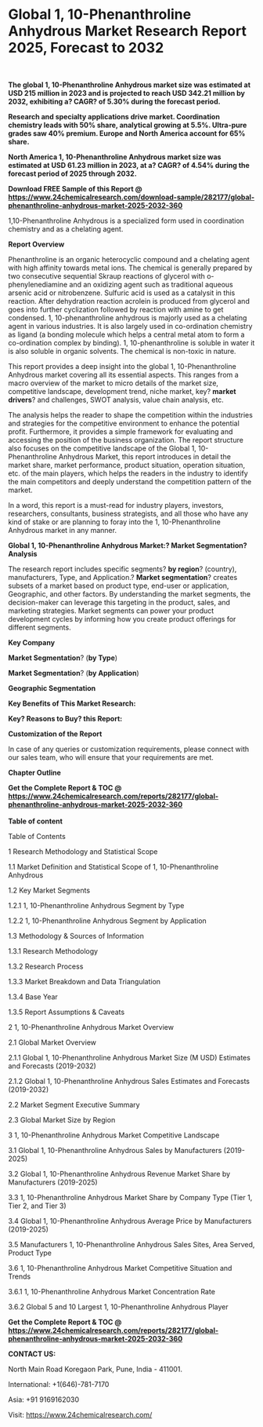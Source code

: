 <h1>Global 1, 10-Phenanthroline Anhydrous Market Research Report 2025, Forecast to 2032</h1><br/><p><strong>The global 1, 10-Phenanthroline Anhydrous market size was estimated at USD 215 million in 2023 and is projected to reach USD 342.21 million by 2032, exhibiting a? <strong>CAGR</strong>? of 5.30% during the forecast period.</strong></p><p><strong>Research and specialty applications drive market. Coordination chemistry leads with 50% share, analytical growing at 5.5%. Ultra-pure grades saw 40% premium. Europe and North America account for 65% share.</strong></p><p><strong>North America 1, 10-Phenanthroline Anhydrous market size was estimated at USD 61.23 million in 2023, at a? <strong>CAGR</strong>? of 4.54% during the forecast period of 2025 through 2032.</strong></p><div><b>Download FREE Sample of this Report @ <a href="https://www.24chemicalresearch.com/download-sample/282177/global-phenanthroline-anhydrous-market-2025-2032-360">https://www.24chemicalresearch.com/download-sample/282177/global-phenanthroline-anhydrous-market-2025-2032-360</a></b></div><p>1,10-Phenanthroline Anhydrous is a specialized form used in coordination chemistry and as a chelating agent.</p><p><strong>Report Overview</strong></p><p>Phenanthroline is an organic heterocyclic compound and a chelating agent with high affinity towards metal ions. The chemical is generally prepared by two consecutive sequential Skraup reactions of glycerol with o-phenylenediamine and an oxidizing agent such as traditional aqueous arsenic acid or nitrobenzene. Sulfuric acid is used as a catalysit in this reaction. After dehydration reaction acrolein is produced from glycerol and goes into further cyclization followed by reaction with amine to get condensed. 1, 10-phenanthroline anhydrous is majorly used as a chelating agent in various industries. It is also largely used in co-ordination chemistry as ligand (a bonding molecule which helps a central metal atom to form a co-ordination complex by binding). 1, 10-phenanthroline is soluble in water it is also soluble in organic solvents. The chemical is non-toxic in nature.</p><p>This report provides a deep insight into the global 1, 10-Phenanthroline Anhydrous market covering all its essential aspects. This ranges from a macro overview of the market to micro details of the market size, competitive landscape, development trend, niche market, key? <strong>market drivers</strong>? and challenges, SWOT analysis, value chain analysis, etc.</p><p>The analysis helps the reader to shape the competition within the industries and strategies for the competitive environment to enhance the potential profit. Furthermore, it provides a simple framework for evaluating and accessing the position of the business organization. The report structure also focuses on the competitive landscape of the Global 1, 10-Phenanthroline Anhydrous Market, this report introduces in detail the market share, market performance, product situation, operation situation, etc. of the main players, which helps the readers in the industry to identify the main competitors and deeply understand the competition pattern of the market.</p><p>In a word, this report is a must-read for industry players, investors, researchers, consultants, business strategists, and all those who have any kind of stake or are planning to foray into the 1, 10-Phenanthroline Anhydrous market in any manner.</p><p><strong>Global 1, 10-Phenanthroline Anhydrous Market:? Market Segmentation? Analysis</strong></p><p>The research report includes specific segments? <strong>by region</strong>? (country), manufacturers, Type, and Application.? <strong>Market segmentation</strong>? creates subsets of a market based on product type, end-user or application, Geographic, and other factors. By understanding the market segments, the decision-maker can leverage this targeting in the product, sales, and marketing strategies. Market segments can power your product development cycles by informing how you create product offerings for different segments.</p><p><strong>Key Company</strong></p><p><strong>Market Segmentation</strong>? (<strong>by Type</strong>)</p><p><strong>Market Segmentation</strong>? (<strong><strong>by Application</strong></strong>)</p><p><strong>Geographic Segmentation</strong></p><p><strong>Key Benefits of This Market Research:</strong></p><p><strong>Key? <strong>Reasons to Buy</strong>? this Report:</strong></p><p><strong>Customization of the Report</strong></p><p>In case of any queries or customization requirements, please connect with our sales team, who will ensure that your requirements are met.</p><p><strong>Chapter Outline</strong></p><div><b>Get the Complete Report & TOC @ <a href="https://www.24chemicalresearch.com/reports/282177/global-phenanthroline-anhydrous-market-2025-2032-360">https://www.24chemicalresearch.com/reports/282177/global-phenanthroline-anhydrous-market-2025-2032-360</a></b></div><br><b>Table of content</b><p>Table of Contents<br />
 
 1 Research Methodology and Statistical Scope<br />
 
 1.1 Market Definition and Statistical Scope of 1, 10-Phenanthroline Anhydrous<br />
 
 1.2 Key Market Segments<br />
 
 1.2.1 1, 10-Phenanthroline Anhydrous Segment by Type<br />
 
 1.2.2 1, 10-Phenanthroline Anhydrous Segment by Application<br />
 
 1.3 Methodology & Sources of Information<br />
 
 1.3.1 Research Methodology<br />
 
 1.3.2 Research Process<br />
 
 1.3.3 Market Breakdown and Data Triangulation<br />
 
 1.3.4 Base Year<br />
 
 1.3.5 Report Assumptions & Caveats<br />
 
 2 1, 10-Phenanthroline Anhydrous Market Overview<br />
 
 2.1 Global Market Overview<br />
 
 2.1.1 Global 1, 10-Phenanthroline Anhydrous Market Size (M USD) Estimates and Forecasts (2019-2032)<br />
 
 2.1.2 Global 1, 10-Phenanthroline Anhydrous Sales Estimates and Forecasts (2019-2032)<br />
 
 2.2 Market Segment Executive Summary<br />
 
 2.3 Global Market Size by Region<br />
 
 3 1, 10-Phenanthroline Anhydrous Market Competitive Landscape<br />
 
 3.1 Global 1, 10-Phenanthroline Anhydrous Sales by Manufacturers (2019-2025)<br />
 
 3.2 Global 1, 10-Phenanthroline Anhydrous Revenue Market Share by Manufacturers (2019-2025)<br />
 
 3.3 1, 10-Phenanthroline Anhydrous Market Share by Company Type (Tier 1, Tier 2, and Tier 3)<br />
 
 3.4 Global 1, 10-Phenanthroline Anhydrous Average Price by Manufacturers (2019-2025)<br />
 
 3.5 Manufacturers 1, 10-Phenanthroline Anhydrous Sales Sites, Area Served, Product Type<br />
 
 3.6 1, 10-Phenanthroline Anhydrous Market Competitive Situation and Trends<br />
 
 3.6.1 1, 10-Phenanthroline Anhydrous Market Concentration Rate<br />
 
 3.6.2 Global 5 and 10 Largest 1, 10-Phenanthroline Anhydrous Player<br><div><b>Get the Complete Report & TOC @ <a href="https://www.24chemicalresearch.com/reports/282177/global-phenanthroline-anhydrous-market-2025-2032-360">https://www.24chemicalresearch.com/reports/282177/global-phenanthroline-anhydrous-market-2025-2032-360</a></b></div></p>
 
 <b>CONTACT US:</b><br>
 
 North Main Road Koregaon Park, Pune, India - 411001.<br/>
 
 International: +1(646)-781-7170<br/>
 
 Asia: +91 9169162030<br/>
 
 Visit: <a href="https://www.24chemicalresearch.com/">https://www.24chemicalresearch.com/</a>
 
 <br>